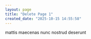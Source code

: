 ```yaml
---
layout: page
title: "Delete Page 1"
created_date: "2025-10-15 14:55:58"
---
```


mattis maecenas nunc nostrud deserunt 
